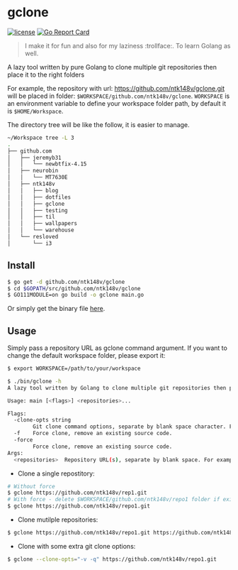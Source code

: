 # gclone

[![license](https://img.shields.io/badge/license-Apache%20v2.0-blue.svg)](LICENSE) [![Go Report Card](https://goreportcard.com/badge/github.com/ntk148v/gclone)](https://goreportcard.com/report/github.com/ntk148v/gclone)

> I make it for fun and also for my laziness :trollface:.
> To learn Golang as well.

A lazy tool written by pure Golang to clone multiple git repositories then place it to the right folders

For example, the repository with url: https://github.com/ntk148v/gclone.git will be placed in folder: `$WORKSPACE/github.com/ntk148v/gclone`. `WORKSPACE` is an environment variable to define your workspace folder path, by default it is `$HOME/Workspace`.

The directory tree will be like the follow, it is easier to manage.

```bash
~/Workspace tree -L 3
.
├── github.com
│   ├── jeremyb31
│   │   └── newbtfix-4.15
│   ├── neurobin
│   │   └── MT7630E
│   ├── ntk148v
│   │   ├── blog
│   │   ├── dotfiles
│   │   ├── gclone
│   │   ├── testing
│   │   ├── til
│   │   ├── wallpapers
│   │   └── warehouse
│   └── resloved
│       └── i3
```

## Install

```bash
$ go get -d github.com/ntk148v/gclone
$ cd $GOPATH/src/github.com/ntk148v/gclone
$ GO111MODULE=on go build -o gclone main.go
```

Or simply get the binary file [here](./bin).

## Usage

Simply pass a repository URL as gclone command argument. If you want to change the default workspace folder, please export it:

```bash
$ export WORKSPACE=/path/to/your/workspace
```

```bash
$ ./bin/gclone -h
A lazy tool written by Golang to clone multiple git repositories then place these to the right folders.

Usage: main [<flags>] <repositories>...

Flags:
  -clone-opts string
    	Git clone command options, separate by blank space character. For more details "man git-clone"
  -f	Force clone, remove an existing source code.
  -force
    	Force clone, remove an existing source code.
Args:
  <repositories>  Repository URL(s), separate by blank space. For example: git@github.com:x/y.git https://github.com/x/y.git...
```

* Clone a single repostitory:

```bash
# Without force
$ gclone https://github.com/ntk148v/rep1.git
# With force - delete $WORKSPACE/github.com/ntk148v/repo1 folder if exist.
$ gclone https://github.com/ntk148v/repo1.git
```

* Clone mutilple repositories:

```bash
$ gclone https://github.com/ntk148v/repo1.git https://github.com/ntk148v/repo2.git
```

* Clone with some extra git clone options:

```bash
$ gclone --clone-opts="-v -q" https://github.com/ntk148v/repo1.git
```
